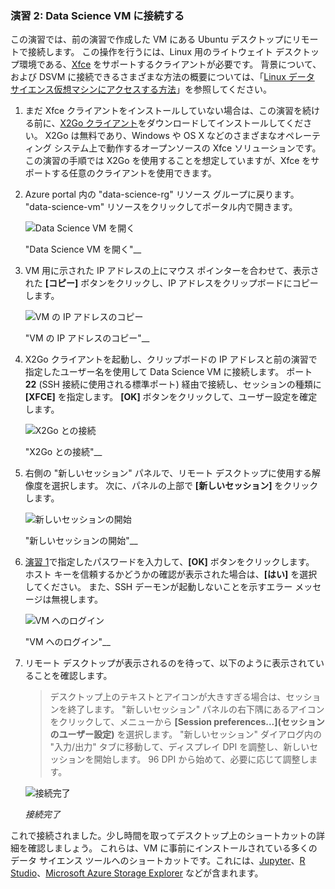 ### <a name="exercise-2-connect-to-the-data-science-vm"></a>演習 2: Data Science VM に接続する

この演習では、前の演習で作成した VM にある Ubuntu デスクトップにリモートで接続します。 この操作を行うには、Linux 用のライトウェイト デスクトップ環境である、[Xfce](https://xfce.org/) をサポートするクライアントが必要です。 背景について、および DSVM に接続できるさまざまな方法の概要については、「[Linux データ サイエンス仮想マシンにアクセスする方法](https://docs.microsoft.com/en-us/azure/machine-learning/data-science-virtual-machine/dsvm-ubuntu-intro#how-to-access-the-data-science-virtual-machine-for-linux)」を参照してください。

1. まだ Xfce クライアントをインストールしていない場合は、この演習を続ける前に、[X2Go クライアント](https://wiki.x2go.org/doku.php/download:start)をダウンロードしてインストールしてください。 X2Go は無料であり、Windows や OS X などのさまざまなオペレーティング システム上で動作するオープンソースの Xfce ソリューションです。この演習の手順では X2Go を使用することを想定していますが、Xfce をサポートする任意のクライアントを使用できます。

1. Azure portal 内の "data-science-rg" リソース グループに戻ります。 "data-science-vm" リソースをクリックしてポータル内で開きます。

    ![Data Science VM を開く](../images/open-data-science-vm.png)

    "Data Science VM を開く"__

1. VM 用に示された IP アドレスの上にマウス ポインターを合わせて、表示された **[コピー]** ボタンをクリックし、IP アドレスをクリップボードにコピーします。

    ![VM の IP アドレスのコピー](../images/copy-ip-address.png)

    "VM の IP アドレスのコピー"__

1. X2Go クライアントを起動し、クリップボードの IP アドレスと前の演習で指定したユーザー名を使用して Data Science VM に接続します。 ポート **22** (SSH 接続に使用される標準ポート) 経由で接続し、セッションの種類に **[XFCE]** を指定します。 **[OK]** ボタンをクリックして、ユーザー設定を確定します。

    ![X2Go との接続](../images/new-session-1.png)

    "X2Go との接続"__

1. 右側の "新しいセッション" パネルで、リモート デスクトップに使用する解像度を選択します。 次に、パネルの上部で **[新しいセッション]** をクリックします。

    ![新しいセッションの開始](../images/new-session-2.png)

    "新しいセッションの開始"__

1. [演習 1](#Exercise1)で指定したパスワードを入力して、**[OK]** ボタンをクリックします。 ホスト キーを信頼するかどうかの確認が表示された場合は、**[はい]** を選択してください。 また、SSH デーモンが起動しないことを示すエラー メッセージは無視します。

    ![VM へのログイン](../images/new-session-3.png)

    "VM へのログイン"__

1. リモート デスクトップが表示されるのを待って、以下のように表示されていることを確認します。

    > デスクトップ上のテキストとアイコンが大きすぎる場合は、セッションを終了します。 "新しいセッション" パネルの右下隅にあるアイコンをクリックして、メニューから **[Session preferences...]\(セッションのユーザー設定\)** を選択します。 "新しいセッション" ダイアログ内の "入力/出力" タブに移動して、ディスプレイ DPI を調整し、新しいセッションを開始します。 96 DPI から始めて、必要に応じて調整します。

    ![接続完了](../images/ubuntu-desktop.png)

    _接続完了_

これで接続されました。少し時間を取ってデスクトップ上のショートカットの詳細を確認しましょう。 これらは、VM に事前にインストールされている多くのデータ サイエンス ツールへのショートカットです。これには、[Jupyter](http://jupyter.org/)、[R Studio](https://www.rstudio.com/)、[Microsoft Azure Storage Explorer](https://azure.microsoft.com/en-us/features/storage-explorer/) などが含まれます。